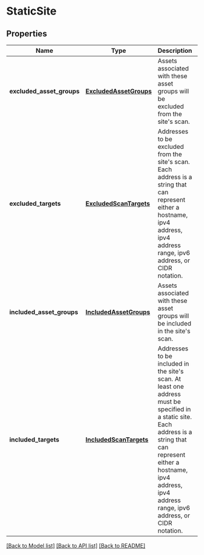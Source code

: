 # StaticSite

## Properties
Name | Type | Description | Notes
------------ | ------------- | ------------- | -------------
**excluded_asset_groups** | [**ExcludedAssetGroups**](ExcludedAssetGroups.md) | Assets associated with these asset groups will be excluded from the site&#39;s scan. | [optional] 
**excluded_targets** | [**ExcludedScanTargets**](ExcludedScanTargets.md) | Addresses to be excluded from the site&#39;s scan. Each address is a string that can represent either a hostname, ipv4 address, ipv4 address range, ipv6 address, or CIDR notation. | [optional] 
**included_asset_groups** | [**IncludedAssetGroups**](IncludedAssetGroups.md) | Assets associated with these asset groups will be included in the site&#39;s scan. | [optional] 
**included_targets** | [**IncludedScanTargets**](IncludedScanTargets.md) | Addresses to be included in the site&#39;s scan. At least one address must be specified in a static site. Each address is a string that can represent either a hostname, ipv4 address, ipv4 address range, ipv6 address, or CIDR notation. | [optional] 

[[Back to Model list]](../README.md#documentation-for-models) [[Back to API list]](../README.md#documentation-for-api-endpoints) [[Back to README]](../README.md)


